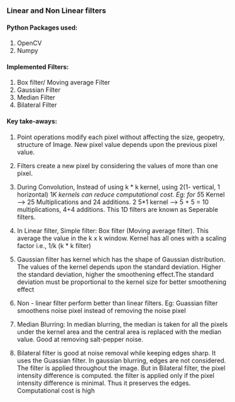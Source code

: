 ### Linear and Non Linear filters
#### Python Packages used:
1. OpenCV
2. Numpy

#### Implemented Filters:
1. Box filter/ Moving average Filter
2. Gaussian Filter
3. Median Filter
4. Bilateral Filter

#### Key take-aways:
1. Point operations modify each pixel without affecting the  size, geopetry, structure of Image. New pixel value depends upon the previous pixel value.

2. Filters create a new pixel by considering the values of more than one pixel.

3. During Convolution, Instead of using k * k kernel, using 2(1- vertical, 1 horizontal) 1*K kernels can reduce computational cost. Eg: for 5*5 Kernel --> 25 Multiplications and 24 additions. 2 5*1 kernel --> 5 + 5 = 10 multiplications, 4+4 additions. This 1D filters are known as Seperable filters.

4. In Linear filter, Simple filter: Box filter (Moving average filter). This average the value in the k x k window. Kernel has all ones with a scaling factor i.e., 1/k (k * k filter)

5. Gaussian filter has kernel which has the shape of Gaussian distribution. The values of the kernel depends upon the standard deviation. Higher the standard deviation, higher the smoothening effect.The standard deviation must be proportional to the kernel size for better smoothening effect

6. Non - linear filter perform better than linear filters. Eg: Guassian filter smoothens noise pixel instead of removing the noise pixel

7. Median Blurring: In median blurring, the median is taken for all the pixels under the kernel area and the central area is replaced with the median value. Good at removing salt-pepper noise. 

8. Bilateral filter is good at noise removal while keeping edges sharp. It uses the Guassian filter. In gaussian blurring, edges are not considered. The filter is applied throughout the image. But in Bilateral filter, the pixel intensity difference is computed. the filter is applied only if the pixel intensity difference is minimal. Thus it preserves the edges. Computational cost is high

